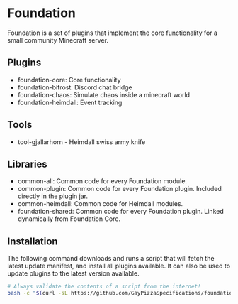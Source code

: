 # Foundation

Foundation is a set of plugins that implement the core functionality for a small community Minecraft
server.

## Plugins

* foundation-core: Core functionality
* foundation-bifrost: Discord chat bridge
* foundation-chaos: Simulate chaos inside a minecraft world
* foundation-heimdall: Event tracking

## Tools

* tool-gjallarhorn - Heimdall swiss army knife

## Libraries

* common-all: Common code for every Foundation module.
* common-plugin: Common code for every Foundation plugin. Included directly in the plugin jar.
* common-heimdall: Common code for Heimdall modules.
* foundation-shared: Common code for every Foundation plugin. Linked dynamically from Foundation Core.

## Installation

The following command downloads and runs a script that will fetch the latest update manifest, and
install all plugins available. It can also be used to update plugins to the latest version
available.

```bash
# Always validate the contents of a script from the internet!
bash -c "$(curl -sL https://github.com/GayPizzaSpecifications/foundation/raw/main/install.sh)"
```
